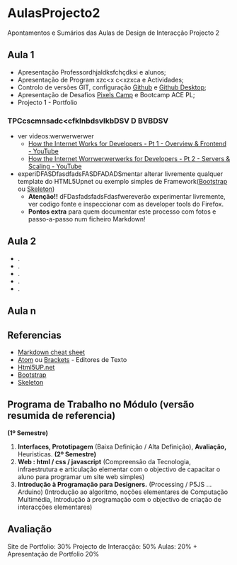 # AulasProjecto2
Apontamentos e Sumários das Aulas de Design de Interacção Projecto 2

## Aula 1

- Apresentação Professordhjaldksfchçdksi e alunos;
- Apresentação de Program xzc<x c<xzxca e Actividades;
- Controlo de versões GIT, configuração [Github](github.com) e [Github Desktop](desktop.github.com);
- Apresentação de Desafios [Pixels Camp](https://pixels.camp/) e Bootcamp ACE PL;
- Projecto 1 - Portfolio

### TPCcscmnsadc<cfklnbdsvlkbDSV D BVBDSV

- ver videos:werwerwerwer
  - [How the Internet Works for Developers - Pt 1 - Overview & Frontend - YouTube](https://www.youtube.com/watch?v=e4S8zfLdLgQ)
  - [How the Internet Worrwerwerwerks for Developers - Pt 2 - Servers & Scaling - YouTube](https://www.youtube.com/watch?v=FTAPjr7vgxE)
- experiDFASDfasdfadsFASDFADADSmentar alterar livremente qualquer template do HTML5Upnet ou exemplo simples de Framework([Bootstrap](https://getbootstrap.com/) ou [Skeleton](http://getskeleton.com/))
  - **Atenção!!** dFDasfadsfadsFdasfwereverão experimentar livremente, ver codigo fonte e inspeccionar com as developer tools do Firefox.
  - **Pontos extra** para quem documentar este processo com fotos e passo-a-passo num ficheiro Markdown!

## Aula 2
- .
- .
- .
- .
- .
## Aula n

## Referencias

- [Markdown cheat sheet](https://www.markdownguide.org/cheat-sheet/)
- [Atom](https://atom.io/) ou [Brackets](http://brackets.io/) - Editores de Texto
- [Html5UP.net](html5up.net)
- [Bootstrap](https://getbootstrap.com/)
- [Skeleton](http://getskeleton.com/)

## Programa de Trabalho no Módulo (versão resumida de referencia)

**(1º Semestre)**
1. **Interfaces, Prototipagem** (Baixa Definição / Alta Definição), **Avaliação,** Heuristicas.
**(2º Semestre)**
2. **Web : html / css / javascript** (Compreensão da Tecnologia, infraestrutura e articulação elementar com o objectivo de capacitar o aluno para programar um site web simples)
3. **Introdução à Programação para Designers.** (Processing / P5JS … Arduino) (Introdução ao algoritmo, noções elementares de Computação Multimédia, Introdução à programação com o objectivo de criação de interacções elementares)

## Avaliação
Site de Portfolio: 30%
Projecto de Interacção: 50%
Aulas: 20%
+
Apresentação de Portfolio 20%
